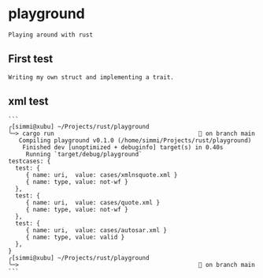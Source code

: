 # playground
	Playing around with rust

## First test
	Writing my own struct and implementing a trait.
	
## xml test
	```
	╭[simmi@xubu] ~/Projects/rust/playground
	╰─> cargo run                                          on branch main
	   Compiling playground v0.1.0 (/home/simmi/Projects/rust/playground)
	    Finished dev [unoptimized + debuginfo] target(s) in 0.40s
	     Running `target/debug/playground`
	testcases: {
	  test: {
	     { name: uri,  value: cases/xmlnsquote.xml }
	     { name: type, value: not-wf }
	  },
	  test: {
	     { name: uri,  value: cases/quote.xml }
	     { name: type, value: not-wf }
	  },
	  test: {
	     { name: uri,  value: cases/autosar.xml }
	     { name: type, value: valid }
	  },
	}
	╭[simmi@xubu] ~/Projects/rust/playground
	╰─>                                                    on branch main
	```
